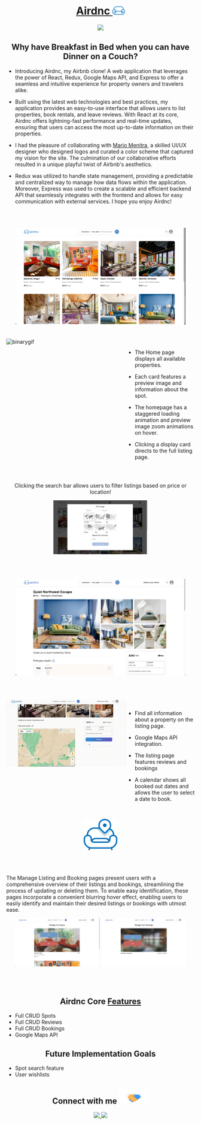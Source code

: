 <div align="center">
  <h1>
  <a href="https://airdnc.onrender.com/">Airdnc  <img src="./frontend/src/media/logo-main.svg" width="33px"/></a>
  </h1>

</div>

<p align="center"> 
  <img src="https://skillicons.dev/icons?i=react,redux,js,express,webpack,github,sqlite,sequelize,nodejs,babel,vscode,git,html,postman&perline=7">
</p>

<div align="center">

## Why have Breakfast in Bed when you can have Dinner on a Couch?

</div>

- Introducing Airdnc, my Airbnb clone! A web application that leverages the power of React, Redux, Google Maps API, and Express to offer a seamless and intuitive experience for property owners and travelers alike.

- Built using the latest web technologies and best practices, my application provides an easy-to-use interface that allows users to list properties, book rentals, and leave reviews. With React at its core, Airdnc offers lightning-fast performance and real-time updates, ensuring that users can access the most up-to-date information on their properties.

- I had the pleasure of collaborating with <a href="https://www.linkedin.com/in/mario-menitra/">Mario Menitra</a>, a skilled UI/UX designer who designed logos and curated a color scheme that captured my vision for the site. The culmination of our collaborative efforts resulted in a unique playful twist of Airbnb's aesthetics.

- Redux was utilized to handle state management, providing a predictable and centralized way to manage how data flows within the application. Moreover, Express was used to create a scalable and efficient backend API that seamlessly integrates with the frontend and allows for easy communication with external services. I hope you enjoy Airdnc!

<br></br>

<div align="center">
<img src="./frontend/src/media/homepage.png" width="90%"/>
</div>

<br>
</br>
<div style="display:flex">
  <img src="./frontend/src/media/homepage-load.gif" align="right" alt="binarygif" height="180" width="320" style="object-fit: cover"/>

- The Home page displays all available properties.

- Each card features a preview image and information about the spot.

- The homepage has a staggered loading animation and preview image zoom animations on hover.

- Clicking a display card directs to the full listing page.

</div>

<br>

<div align="center">

Clicking the search bar allows users to filter listings based on price or location!

</div>

<div align="center">
<img src="./frontend/src/media/filter.png" width="50%"/>
</div>

<br></br>

<div align="center">
<img src="./frontend/src/media/listing-page.png" width="90%"/>
</div>

<br></br>

<div style="display:flex">
  <img src="./frontend/src/media/booking-button.gif" align="right" alt="binarygif" height="180" width="320" style="object-fit: cover"/>

- Find all information about a property on the listing page.

- Google Maps API integration.

- The listing page features reviews and bookings

- A calendar shows all booked out dates and allows the user to select a date to book. 

</div>

<br>

<div align="center">
<img src="./frontend/src/media/logo-location.svg" width="90px"/>
</div>


<br></br>
<p align="center">

The Manage Listing and Booking pages present users with a comprehensive overview of their listings and bookings, streamlining the process of updating or deleting them. To enable easy identification, these pages incorporate a convenient blurring hover effect, enabling users to easily identify and maintain their desired listings or bookings with utmost ease.

</p>

<div align="center">
<img src="./frontend/src/media/manage-listings.png" width="45%"/>
<img src="./frontend/src/media/manage-bookings.png" width="45%"/>
</div>

<br></br>

<h2 align="center">Airdnc Core <a href="https://github.com/StevenBradleyA/airdnc/wiki/Feature-List">Features</a></h2>

- Full CRUD Spots
- Full CRUD Reviews
- Full CRUD Bookings
- Google Maps API

<h2 align="center">Future Implementation Goals</h2>

- Spot search feature
- User wishlists

<h2 align="center">Connect with me <img alt="socials" src="./frontend/src/media/Handshake.gif" height="40" width="80"/></h2>

<p align="center">
<a align="center" href="https://www.linkedin.com/in/steven-anderson-54416a275/">
  <img src="https://skillicons.dev/icons?i=linkedin&perline=1" height="40"/>
  </a>
<a align="center" href="https://github.com/StevenBradleyA">
  <img src="https://skillicons.dev/icons?i=github&perline=1" height="40"/>
  </a>
</p>
